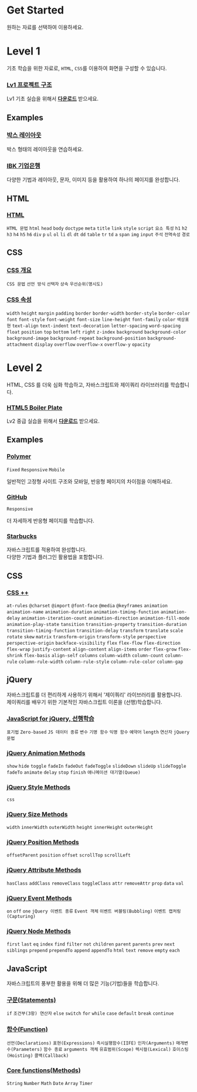 # Get Started

원하는 자료를 선택하여 이용하세요.

# Level 1

기초 학습을 위한 자료로, `HTML`, `CSS`를 이용하여 화면을 구성할 수 있습니다.

### [Lv1 프로젝트 구조](https://github.com/HeropCode/Public-Basic)

Lv1 기초 실습을 위해서 **[다운로드](https://github.com/HeropCode/Public-Basic)** 받으세요.

## Examples

### [박스 레이아웃](https://github.com/HeropCode/Box-Layouts)

박스 형태의 레이아웃을 연습하세요.

### [IBK 기업은행](https://github.com/HeropCode/IBK-IndustrialBank)

다양한 기법과 레이아웃, 문자, 이미지 등을 활용하여 하나의 페이지를 완성합니다.

## HTML

### [HTML](https://happy-noether-c87ffa.netlify.com/presentations/level1/html/)

`HTML 문법` `html` `head` `body` `doctype` `meta` `title` `link` `style` `script` `요소 특성` `h1` `h2` `h3` `h4` `h5` `h6` `div` `p` `ul` `ol` `li` `dl` `dt` `dd` `table` `tr` `td` `a` `span` `img` `input` `주석` `전역속성` `경로`

## CSS

### [CSS 개요](https://happy-noether-c87ffa.netlify.com/presentations/level1/css/summary)

`CSS 문법` `선언 방식` `선택자` `상속` `우선순위(명시도)`

### [CSS 속성](https://happy-noether-c87ffa.netlify.com/presentations/level1/css/properties)

`width` `height` `margin` `padding` `border` `border-width` `border-style` `border-color` `font` `font-style` `font-weight` `font-size` `line-height` `font-family` `color` `색상표현` `text-align` `text-indent` `text-decoration` `letter-spacing` `word-spacing` `float` `position` `top` `bottom` `left` `right` `z-index` `background` `background-color` `background-image` `background-repeat` `background-position` `background-attachment` `display` `overflow` `overflow-x` `overflow-y` `opacity`

# Level 2

HTML, CSS 를 더욱 심화 학습하고, 자바스크립트와 제이쿼리 라이브러리를 학습합니다.

### [HTML5 Boiler Plate](https://github.com/HeropCode/Public-Advanced)

Lv2 중급 실습을 위해서 **[다운로드](https://github.com/HeropCode/Public-Advanced)** 받으세요.

## Examples

### [Polymer](https://github.com/HeropCode/Polymer-Responsive-Mobile-Fixed)

`Fixed` `Responsive` `Mobile`

일반적인 고정형 사이트 구조와 모바일, 반응형 페이지의 차이점을 이해하세요.

### [GitHub](https://github.com/HeropCode/GitHub-Responsive)

`Responsive`

더 자세하게 반응형 페이지를 학습합니다.

### [Starbucks](https://github.com/HeropCode/Starbucks)

자바스크립트를 적용하여 완성합니다.<br>
다양한 기법과 플러그인 활용법을 포함합니다.

## CSS

### [CSS ++](https://happy-noether-c87ffa.netlify.com/presentations/level2/css3)

`at-rules` `@charset` `@import` `@font-face` `@media` `@keyframes` `animation` `animation-name` `animation-duration` `animation-timing-function` `animation-delay` `animation-iteration-count` `animation-direction` `animation-fill-mode` `animation-play-state` `tansition` `transition-property` `transition-duration` `transition-timing-function` `transition-delay` `transform` `translate` `scale` `rotate` `skew` `matrix` `transform-origin` `transform-style` `perspective` `perspective-origin` `backface-visibility` `flex` `flex-flow` `flex-direction` `flex-wrap` `justify-content` `align-content` `align-items` `order` `flex-grow` `flex-shrink` `flex-basis` `align-self` `columns` `column-width` `column-count` `column-rule` `column-rule-width` `column-rule-style` `column-rule-color` `column-gap`

## jQuery

자바스크립트를 더 편리하게 사용하기 위해서 '제이쿼리' 라이브러리를 활용합니다.<br>
제이쿼리를 배우기 위한 기본적인 자바스크립트 이론을 (선행)학습합니다. 

### [JavaScript for jQuery, 선행학습](https://happy-noether-c87ffa.netlify.com/presentations/level2/jquery/prior_learning)

`표기법` `Zero-based` `JS 데이터 종류` `변수` `기명 함수` `익명 함수` `예약어` `length` `연산자` `jQuery 문법`

### [jQuery Animation Methods](https://happy-noether-c87ffa.netlify.com/presentations/level2/jquery/animation)

`show` `hide` `toggle` `fadeIn` `fadeOut` `fadeToggle` `slideDown` `slideUp` `slideToggle` `fadeTo` `animate` `delay` `stop` `finish` `애니메이션 대기열(Queue)`

### [jQuery Style Methods](https://happy-noether-c87ffa.netlify.com/presentations/level2/jquery/style)

`css`

### [jQuery Size Methods](https://happy-noether-c87ffa.netlify.com/presentations/level2/jquery/size)

`width` `innerWidth` `outerWidth` `height` `innerHeight` `outerHeight`

### [jQuery Position Methods](https://happy-noether-c87ffa.netlify.com/presentations/level2/jquery/position)

`offsetParent` `position` `offset` `scrollTop` `scrollLeft`

### [jQuery Attribute Methods](https://happy-noether-c87ffa.netlify.com/presentations/level2/jquery/attribute)

`hasClass` `addClass` `removeClass` `toggleClass` `attr` `removeAttr` `prop` `data` `val`

### [jQuery Event Methods](https://happy-noether-c87ffa.netlify.com/presentations/level2/jquery/event)

`on` `off` `one` `jQuery 이벤트 종류` `Event 객체` `이벤트 버블링(Bubbling)` `이벤트 캡처링(Capturing)`
 
### [jQuery Node Methods](https://happy-noether-c87ffa.netlify.com/presentations/level2/jquery/node)

`first` `last` `eq` `index` `find` `filter` `not` `children` `parent` `parents` `prev` `next` `siblings` `prepend` `prependTo` `append` `appendTo` `html` `text` `remove` `empty` `each`

## JavaScript

자바스크립트의 풍부한 활용을 위해 더 많은 기능(기법)들을 학습합니다.

### [구문(Statements)](https://happy-noether-c87ffa.netlify.com/presentations/level2/javascript/statements)

`if` `조건부(3항) 연산자` `else` `switch` `for` `while` `case` `default` `break` `continue`

### [함수(Function)](https://happy-noether-c87ffa.netlify.com/presentations/level2/javascript/function)

`선언(Declarations)` `표현(Expressions)` `즉시실행함수(IIFE)` `인자(Arguments)` `매개변수(Parameters)` `함수 종료` `arguments 객체` `유효범위(Scope)` `렉시컬(Lexical)` `호이스팅(Hoisting)` `콜백(Callback)`

### [Core functions(Methods)](https://happy-noether-c87ffa.netlify.com/presentations/level2/javascript/core_functions)

`String` `Number` `Math` `Date` `Array` `Timer`
